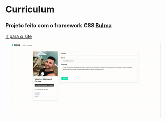 # Curriculum 


### Projeto feito com o framework CSS <a href="https://bulma.io/">Bulma</a>

<a href="https://vinicius-bitencourt-pereira.github.io/curriculum/"> Ir para o site</a>
<p align="center">
  <img width="470" src="./img/intro.gif">
</p>
